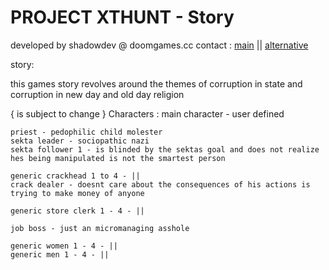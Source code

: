 # PROJECT XTHUNT - Story
developed by shadowdev @ doomgames.cc
contact : <a href="mailto:shadowdevreal@protonmail.com">main</a> || <a href="https://x.com/DoomGamescc">alternative</a>

story: 

this games story revolves around the themes of corruption in state and 
corruption in new day and old day religion


{ is subject to change }
Characters :
    main character - user defined

    priest - pedophilic child molester 
    sekta leader - sociopathic nazi
    sekta follower 1 - is blinded by the sektas goal and does not realize hes being manipulated is not the smartest person

    generic crackhead 1 to 4 - ||
    crack dealer - doesnt care about the consequences of his actions is trying to make money of anyone

    generic store clerk 1 - 4 - ||

    job boss - just an micromanaging asshole

    generic women 1 - 4 - ||
    generic men 1 - 4 - ||